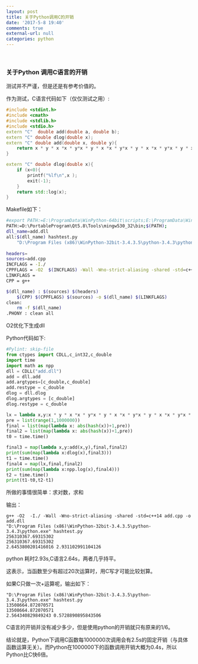 ```yaml
---
layout: post
title: 关于Python调用C的开销
date: '2017-5-8 19:40'
comments: true
external-url: null
categories: python
---
```

<br>

### 关于Python 调用C语言的开销
测试并不严谨，但是还是有参考价值的。

作为测试，C语言代码如下（仅仅测试之用）:

```cpp
#include <stdint.h>
#include <cmath>
#include <stdlib.h>
#include <stdio.h>
extern "C"  double add(double a, double b);
extern "C" double dlog(double x);
extern "C" double add(double x, double y){
    return x * y * x *x * y*x * y * x *x * y*x * y * x *x * y*x * y * x *x * y;  
}

extern "C" double dlog(double x){
    if (x<0){
        printf("%lf\n",x );
        exit(-1);
    }
    return std::log(x);
}
```

Makefile如下：

```bash
#export PATH:=E:\ProgramData\WinPython-64bit\scripts;E:\ProgramData\WinPython-64bit\python-3.5.3.amd64;E:\ProgramData\WinPython-64bit\python-3.5.3.amd64\Scripts;$(PATH);
PATH:=D:\PortableProgram\Qt5.8\Tools\mingw530_32\bin;$(PATH);
dll_name=add.dll
all:$(dll_name) hashtest.py
	"D:\Program Files (x86)\WinPython-32bit-3.4.3.5\python-3.4.3\python.exe" hashtest.py
	
headers= 
sources=add.cpp
INCFLAGS = -I./
CPPFLAGS = -O2  $(INCFLAGS) -Wall -Wno-strict-aliasing -shared -std=c++14
LINKFLAGS = 
CPP = g++

$(dll_name) : $(sources) $(headers) 
	$(CPP) $(CPPFLAGS) $(sources) -o $(dll_name) $(LINKFLAGS)
clean:
	rm -f $(dll_name)
.PHONY : clean all	
```

O2优化下生成dll

Python代码如下:
```python
#Pylint: skip-file
from ctypes import CDLL,c_int32,c_double
import time
import math as npp
dll = CDLL("add.dll")
add = dll.add
add.argtypes=[c_double,c_double]
add.restype = c_double
dlog = dll.dlog
dlog.argtypes = [c_double]
dlog.restype = c_double

lx = lambda x,y:x * y * x *x * y*x * y * x *x * y*x * y * x *x * y*x * y * x *x * y
pre = list(range(1,1000000))
final = list(map(lambda x: abs(hash(x))+1,pre))
final2 = list(map(lambda x: abs(hash(x))+1,pre))
t0 = time.time()

final3 = map(lambda x,y:add(x,y),final,final2)
print(sum(map(lambda x:dlog(x),final3)))
t1 = time.time()
final4 = map(lx,final,final2)
print(sum(map(lambda x:npp.log(x),final4)))
t2 = time.time()
print(t1-t0,t2-t1)
```

所做的事情很简单：求对数，求和

输出：

```bahs
g++ -O2  -I./ -Wall -Wno-strict-aliasing -shared -std=c++14 add.cpp -o add.dll
"D:\Program Files (x86)\WinPython-32bit-3.4.3.5\python-3.4.3\python.exe" hashtest.py
256310367.69315302
256310367.69315302
2.6453800201416016 2.931102991104126
```

python 耗时2.93s,C语言2.64s，两者几乎持平。

这表示，当函数至少有超过20次运算时，用C写才可能比较划算。

如果C只做一次+运算呢，输出如下：

```
"D:\Program Files (x86)\WinPython-32bit-3.4.3.5\python-3.4.3\python.exe" hashtest.py
13508664.872070571
13508664.872070571
2.564340829849243 0.5728890895843506
```

C语言的开销并没有减少多少，但是使用python的开销就只有原来的1/6。

结论就是，Python下调用C函数每1000000次调用会有2.5s的固定开销（与具体函数运算无关）。而Python在1000000下的函数调用开销大概为0.4s，所以Python比C快6倍。